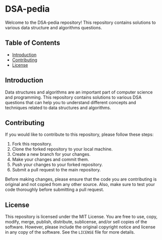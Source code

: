 # DSA-pedia

Welcome to the DSA-pedia repository! This repository contains solutions to various data structure and algorithms questions.

## Table of Contents

- [Introduction](#introduction)
- [Contributing](#contributing)
- [License](#license)

## Introduction

Data structures and algorithms are an important part of computer science and programming. This repository contains solutions to various DSA questions that can help you to understand different concepts and techniques related to data structures and algorithms.

## Contributing

If you would like to contribute to this repository, please follow these steps:

1. Fork this repository.
2. Clone the forked repository to your local machine.
3. Create a new branch for your changes.
4. Make your changes and commit them.
5. Push your changes to your forked repository.
6. Submit a pull request to the main repository.

Before making changes, please ensure that the code you are contributing is original and not copied from any other source. Also, make sure to test your code thoroughly before submitting a pull request.

## License

This repository is licensed under the MIT License. You are free to use, copy, modify, merge, publish, distribute, sublicense, and/or sell copies of the software. However, please include the original copyright notice and license in any copy of the software. See the `LICENSE` file for more details.
